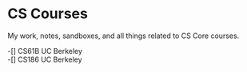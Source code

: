 # CS Courses
 My work, notes, sandboxes, and all things related to CS Core courses. 

-[] CS61B UC Berkeley  
-[] CS186 UC Berkeley 
